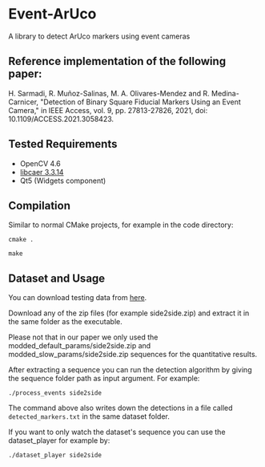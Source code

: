 # Event-ArUco

A library to detect ArUco markers using event cameras

## Reference implementation of the following paper:
H. Sarmadi, R. Muñoz-Salinas, M. A. Olivares-Mendez and R. Medina-Carnicer, "Detection of Binary Square Fiducial Markers Using an Event Camera," in IEEE Access, vol. 9, pp. 27813-27826, 2021, doi: 10.1109/ACCESS.2021.3058423.

## Tested Requirements
- OpenCV 4.6
- [libcaer 3.3.14](https://gitlab.com/inivation/dv/libcaer/-/tree/3.3.14)
- Qt5 (Widgets component)


## Compilation
Similar to normal CMake projects, for example in the code directory:

`cmake .`

`make `

## Dataset and Usage
You can download testing data from [here](http://sarmadi.me/public_files/event-aruco/).

Download any of the zip files (for example side2side.zip) and extract it in the same folder as the executable.

Please not that in our paper we only used the modded_default_params/side2side.zip and modded_slow_params/side2side.zip sequences for the quantitative results.

After extracting a sequence you can run the detection algorithm by giving the sequence folder path as input argument. For example:

`./process_events side2side`

The command above also writes down the detections in a file called `detected_markers.txt` in the same dataset folder.

If you want to only watch the dataset's sequence you can use the dataset_player for example by:

`./dataset_player side2side`

